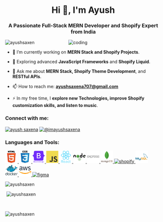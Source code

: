 <h1 align="center">Hi 👋, I'm Ayush</h1>
<h3 align="center">A Passionate Full-Stack MERN Developer and Shopify Expert from India</h3>
<img align="right" alt="coding" width="300" src="https://cdn.dribbble.com/users/1162077/screenshots/4702278/developer_dribbble.gif">

<p align="left"> <img src="https://komarev.com/ghpvc/?username=ayushsaxen&label=Profile%20views&color=0e75b6&style=flat" alt="ayushsaxen" /> </p>

- 🔭 I’m currently working on **MERN Stack and Shopify Projects**.

- 🌱 Exploring advanced **JavaScript Frameworks** and **Shopify Liquid**.

- 💬 Ask me about **MERN Stack, Shopify Theme Development**, and **RESTful APIs**.

- 📫 How to reach me: **ayushsaxena707@gmail.com**

- ⚡ In my free time, I **explore new Technologies, improve Shopify customization skills, and listen to music**.

<h3 align="left">Connect with me:</h3>
<p align="left">
<a href="https://linkedin.com/in/Ayush Saxena" target="blank"><img align="center" src="https://raw.githubusercontent.com/rahuldkjain/github-profile-readme-generator/master/src/images/icons/Social/linked-in-alt.svg" alt="ayush saxena" height="30" width="40" /></a>
<a href="https://instagram.com/@imayushsaxena" target="blank"><img align="center" src="https://raw.githubusercontent.com/rahuldkjain/github-profile-readme-generator/master/src/images/icons/Social/instagram.svg" alt="@imayushsaxena" height="30" width="40" /></a>
</p>

<h3 align="left">Languages and Tools:</h3>
<p align="left">
<a href="https://www.w3.org/html/" target="_blank" rel="noreferrer"> <img src="https://raw.githubusercontent.com/devicons/devicon/master/icons/html5/html5-original-wordmark.svg" alt="html5" width="40" height="40"/> </a> 
<a href="https://www.w3schools.com/css/" target="_blank" rel="noreferrer"> <img src="https://raw.githubusercontent.com/devicons/devicon/master/icons/css3/css3-original-wordmark.svg" alt="css3" width="40" height="40"/> </a>
<a href="https://getbootstrap.com" target="_blank" rel="noreferrer"> <img src="https://raw.githubusercontent.com/devicons/devicon/master/icons/bootstrap/bootstrap-plain-wordmark.svg" alt="bootstrap" width="40" height="40"/> </a>
<a href="https://developer.mozilla.org/en-US/docs/Web/JavaScript" target="_blank" rel="noreferrer"> <img src="https://raw.githubusercontent.com/devicons/devicon/master/icons/javascript/javascript-original.svg" alt="javascript" width="40" height="40"/> </a> 
<a href="https://reactjs.org/" target="_blank" rel="noreferrer"> <img src="https://raw.githubusercontent.com/devicons/devicon/master/icons/react/react-original-wordmark.svg" alt="react" width="40" height="40"/> </a>
<a href="https://nodejs.org" target="_blank" rel="noreferrer"> <img src="https://raw.githubusercontent.com/devicons/devicon/master/icons/nodejs/nodejs-original-wordmark.svg" alt="nodejs" width="40" height="40"/> </a> 
<a href="https://expressjs.com" target="_blank" rel="noreferrer"> <img src="https://raw.githubusercontent.com/devicons/devicon/master/icons/express/express-original-wordmark.svg" alt="express" width="40" height="40"/> </a> 
<a href="https://www.mongodb.com/" target="_blank" rel="noreferrer"> <img src="https://raw.githubusercontent.com/devicons/devicon/master/icons/mongodb/mongodb-original-wordmark.svg" alt="mongodb" width="40" height="40"/> </a>
<a href="https://shopify.dev/" target="_blank" rel="noreferrer"> <img src="https://raw.githubusercontent.com/devicons/devicon/master/icons/shopify/shopify-original-wordmark.svg" alt="shopify" width="40" height="40"/> </a>
<a href="https://www.mysql.com/" target="_blank" rel="noreferrer"> <img src="https://raw.githubusercontent.com/devicons/devicon/master/icons/mysql/mysql-original-wordmark.svg" alt="mysql" width="40" height="40"/> </a> 
<a href="https://www.docker.com/" target="_blank" rel="noreferrer"> <img src="https://raw.githubusercontent.com/devicons/devicon/master/icons/docker/docker-original-wordmark.svg" alt="docker" width="40" height="40"/> </a>
<a href="https://aws.amazon.com/" target="_blank" rel="noreferrer"> <img src="https://raw.githubusercontent.com/devicons/devicon/master/icons/amazonwebservices/amazonwebservices-original-wordmark.svg" alt="aws" width="40" height="40"/> </a> 
<a href="https://www.figma.com/" target="_blank" rel="noreferrer"> <img src="https://www.vectorlogo.zone/logos/figma/figma-icon.svg" alt="figma" width="40" height="40"/> </a> 
</p>

<p><img align="left" src="https://github-readme-stats.vercel.app/api/top-langs?username=ayushsaxen&show_icons=true&locale=en&layout=compact" alt="ayushsaxen" /></p>
<br>
<p>&nbsp;<img align="center" src="https://github-readme-stats.vercel.app/api?username=ayushsaxen&show_icons=true&locale=en" alt="ayushsaxen" /></p>
<br>
<p><img align="center" src="https://github-readme-streak-stats.herokuapp.com/?user=ayushsaxen&" alt="ayushsaxen" /></p>
